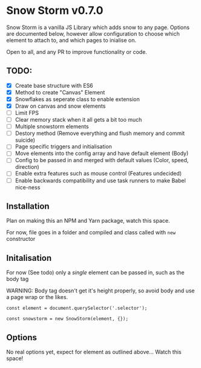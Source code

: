 # Snow Storm v0.7.0
Snow Storm is a vanilla JS Library which adds snow to any page. Options are documented below, however allow configuration to choose which element to attach to, and which pages to inialise on.

Open to all, and any PR to improve functionality or code.

## TODO:
- [x] Create base structure with ES6
- [x] Method to create "Canvas" Element
- [x] Snowflakes as seperate class to enable extension
- [x] Draw on canvas and snow elements
- [ ] Limit FPS
- [ ] Clear memory stack when it all gets a bit too much
- [ ] Multiple snowstorm elements
- [ ] Destory method (Remove everything and flush memory and commit suicide)
- [ ] Page specific triggers and initialisation
- [ ] Move elements into the config array and have default element (Body)
- [ ] Config to be passed in and merged with default values (Color, speed, direction)
- [ ] Enable extra features such as mouse control (Features undecided)
- [ ] Enable backwards compatibility and use task runners to make Babel nice-ness

## Installation
Plan on making this an NPM and Yarn package, watch this space.

For now, file goes in a folder and compiled and class called with `new` constructor

## Initalisation
For now (See todo) only a _*single*_ element can be passed in, such as the body tag

WARNING: Body tag doesn't get it's height properly, so avoid body and use a page wrap or the likes.

```
const element = document.querySelector('.selector');

const snowstorm = new SnowStorm(element, {});
```

## Options
No real options yet, expect for element as outlined above... Watch this space!
